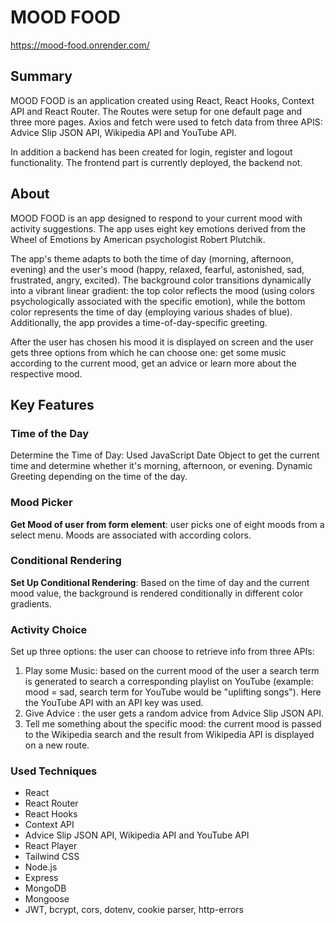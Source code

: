 # MOOD FOOD

https://mood-food.onrender.com/

## Summary

MOOD FOOD is an application created using React, React Hooks, Context API and React Router. The Routes were setup for one default page and three more pages. Axios and fetch were used to fetch data from three APIS: Advice Slip JSON API, Wikipedia API and YouTube API.

In addition a backend has been created for login, register and logout functionality.
The frontend part is currently deployed, the backend not.

## About

MOOD FOOD is an app designed to respond to your current mood with activity suggestions. The app uses eight key emotions derived from the Wheel of Emotions by American psychologist Robert Plutchik.

The app's theme adapts to both the time of day (morning, afternoon, evening) and the user's mood (happy, relaxed, fearful, astonished, sad, frustrated, angry, excited). The background color transitions dynamically into a vibrant linear gradient: the top color reflects the mood (using colors psychologically associated with the specific emotion), while the bottom color represents the time of day (employing various shades of blue). Additionally, the app provides a time-of-day-specific greeting.

After the user has chosen his mood it is displayed on screen and the user gets three options from which he can choose one: get some music according to the current mood, get an advice or learn more about the respective mood.

## Key Features

### Time of the Day

Determine the Time of Day: Used JavaScript Date Object to get the current time and determine whether it's morning, afternoon, or evening. Dynamic Greeting depending on the time of the day.

### Mood Picker

**Get Mood of user from form element**: user picks one of eight moods from a select menu. Moods are associated with according colors.

### Conditional Rendering

**Set Up Conditional Rendering**: Based on the time of day and the current mood value, the background is rendered conditionally in different color gradients.

### Activity Choice

Set up three options: the user can choose to retrieve info from three APIs:

1. Play some Music: based on the current mood of the user a search term is generated to search a corresponding playlist on YouTube (example: mood = sad, search term for YouTube would be "uplifting songs"). Here the YouTube API with an API key was used.
2. Give Advice : the user gets a random advice from Advice Slip JSON API.
3. Tell me something about the specific mood: the current mood is passed to the Wikipedia search and the result from Wikipedia API is displayed on a new route.

### Used Techniques

- React
- React Router
- React Hooks
- Context API
- Advice Slip JSON API, Wikipedia API and YouTube API
- React Player
- Tailwind CSS
- Node.js
- Express
- MongoDB
- Mongoose
- JWT, bcrypt, cors, dotenv, cookie parser, http-errors
